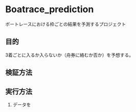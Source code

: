 # Boatrace_prediction

ボートレースにおける枠ごとの結果を予測するプロジェクト

## 目的
3着ごとに入るか入らないか（舟券に絡むか否か）を予想する。


## 検証方法



## 実行方法
1. データを
 